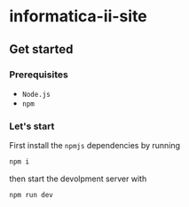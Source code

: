 # informatica-ii-site

## Get started

### Prerequisites

- `Node.js`
- `npm`

### Let's start

First install the `npmjs` dependencies by running 

```sh
npm i
```

then start the devolpment server with

```sh
npm run dev
```
